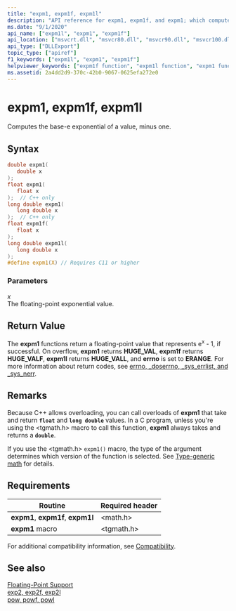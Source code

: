 ```yaml
---
title: "expm1, expm1f, expm1l"
description: "API reference for expm1, expm1f, and expm1; which compute the base-e exponential of a value, minus one."
ms.date: "9/1/2020"
api_name: ["expm1l", "expm1", "expm1f"]
api_location: ["msvcrt.dll", "msvcr80.dll", "msvcr90.dll", "msvcr100.dll", "msvcr100_clr0400.dll", "msvcr110.dll", "msvcr110_clr0400.dll", "msvcr120.dll", "msvcr120_clr0400.dll", "ucrtbase.dll", "api-ms-win-crt-math-l1-1-0.dll"]
api_type: ["DLLExport"]
topic_type: ["apiref"]
f1_keywords: ["expm1l", "expm1", "expm1f"]
helpviewer_keywords: ["expm1f function", "expm1l function", "expm1 function"]
ms.assetid: 2a4dd2d9-370c-42b0-9067-0625efa272e0
---
```

# expm1, expm1f, expm1l

Computes the base-e exponential of a value, minus one.

## Syntax

```C
double expm1(
   double x
);
float expm1(
   float x
);  // C++ only
long double expm1(
   long double x
);  // C++ only
float expm1f(
   float x
);
long double expm1l(
   long double x
);
#define expm1(X) // Requires C11 or higher
```

### Parameters

*x*\
The floating-point exponential value.

## Return Value

The **expm1** functions return a floating-point value that represents e<sup>x</sup> - 1, if successful. On overflow, **expm1** returns **HUGE_VAL**, **expm1f** returns **HUGE_VALF**, **expm1l** returns **HUGE_VALL**, and **errno** is set to **ERANGE**. For more information about return codes, see [errno, _doserrno, _sys_errlist, and _sys_nerr](../../c-runtime-library/errno-doserrno-sys-errlist-and-sys-nerr.md).

## Remarks

Because C++ allows overloading, you can call overloads of **expm1** that take and return **`float`** and **`long double`** values. In a C program, unless you're using the \<tgmath.h> macro to call this function, **expm1** always takes and returns a **`double`**.

If you use the \<tgmath.h> `expm1()` macro, the type of the argument determines which version of the function is selected. See [Type-generic math](../../c-runtime-library/tgmath.md) for details.

## Requirements

|Routine|Required header|
|-------------|---------------------|
|**expm1**, **expm1f**, **expm1l**|\<math.h>|
|**expm1** macro | \<tgmath.h> |

For additional compatibility information, see [Compatibility](../../c-runtime-library/compatibility.md).

## See also

[Floating-Point Support](../../c-runtime-library/floating-point-support.md)<br/>
[exp2, exp2f, exp2l](exp2-exp2f-exp2l.md)<br/>
[pow, powf, powl](pow-powf-powl.md)<br/>
